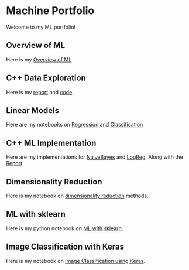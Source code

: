 # Machine Portfolio
Welcome to my ML portfolio!

## Overview of ML
Here is my [Overview of ML](Overview_of_ML.pdf)

## C++ Data Exploration
Here is my [report](C++_Data_Exploration.pdf) and [code](data_exploration.cpp)

## Linear Models
Here are my notebooks on [Regression](Regression.pdf) and [Classification](Classification.pdf)

## C++ ML Implementation
Here are my implementations for [NaiveBayes](NaiveBayes.cpp) and [LogReg](LogReg.cpp). Along with the [Report](C++_Implementation.pdf)

## Dimensionality Reduction
Here is my notebook on [dimensionality reduction](dim_red.pdf) methods.

## ML with sklearn
Here is my python notebook on [ML with sklearn](mlwithsklearn.pdf).

## Image Classification with Keras
Here is my notebook on [Image Classification using Keras](ImageClassification.pdf).
